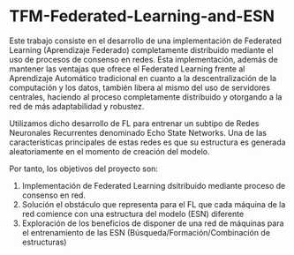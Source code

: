 # TFM-Federated-Learning-and-ESN

Este trabajo consiste en el desarrollo de una implementación de Federated Learning (Aprendizaje Federado) completamente distribuido mediante el uso de procesos de consenso en redes. Esta implementación, además de mantener las ventajas que ofrece el Federated Learning frente al Aprendizaje Automático tradicional en cuanto a la descentralización de la computación y los datos, también libera al mismo del uso de servidores centrales, haciendo al proceso completamente distribuido y otorgando a la red de más adaptabilidad y robustez.

Utilizamos dicho desarrollo de FL para entrenar un subtipo de Redes Neuronales Recurrentes denominado Echo State Networks. Una de las características principales de estas redes es que su estructura es generada aleatoriamente en el momento de creación del modelo.

Por tanto, los objetivos del proyecto son:
1) Implementación de Federated Learning dsitribuido mediante proceso de consenso en red.
2) Solución el obstáculo que representa para el FL que cada máquina de la red comience con una estructura del modelo (ESN) diferente
3) Exploración de los beneficios de disponer de una red de máquinas para el entrenamiento de las ESN (Búsqueda/Formación/Combinación de estructuras)
